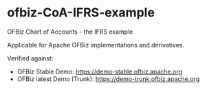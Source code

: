 # ofbiz-CoA-IFRS-example
OFBiz Chart of Accounts - the IFRS example

Applicable for Apache OFBiz implementations and derivatives.

Verified against:
- OFBiz Stable Demo: https://demo-stable.ofbiz.apache.org
- OFBiz latest Demo (Trunk): https://demo-trunk.ofbiz.apache.org
